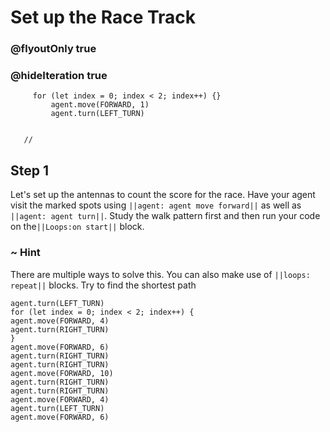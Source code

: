 # Set up the Race Track
### @flyoutOnly true
### @hideIteration true


``` ghost
     for (let index = 0; index < 2; index++) {}
         agent.move(FORWARD, 1)
         agent.turn(LEFT_TURN)
     
```

```template
   //     
```

## Step 1
Let's set up the antennas to count the score for the race. Have your agent visit the marked spots using ``||agent: agent move forward||`` as well as ``||agent: agent turn||``. Study the walk pattern first and then run your code on the``||Loops:on start||`` block.

### ~ Hint 
There are multiple ways to solve this. You can also make use of  ``||loops: repeat||`` blocks. Try to find the shortest path
```  blocks
agent.turn(LEFT_TURN)
for (let index = 0; index < 2; index++) {
agent.move(FORWARD, 4)
agent.turn(RIGHT_TURN)
}
agent.move(FORWARD, 6)
agent.turn(RIGHT_TURN)
agent.turn(RIGHT_TURN)
agent.move(FORWARD, 10)
agent.turn(RIGHT_TURN)
agent.turn(RIGHT_TURN)
agent.move(FORWARD, 4)
agent.turn(LEFT_TURN)
agent.move(FORWARD, 6)


```

